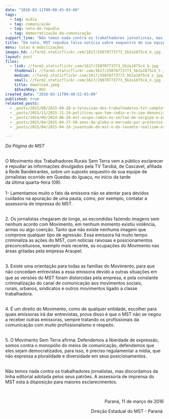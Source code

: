 ```yaml
---
date: "2016-03-11T09:08:45-03:00"
tags:
  - tag: midia
  - tag: comunicação
  - tag: nota-de-repudio
  - tag: democratização-da-comunicação
support_line: "Não temos nada contra os trabalhadores jornalistas, mas discordamos da linha editorial adotada pelos seus patrões. "
title: "Em nota, MST repudia falsa notícia sobre sequestro de sua equipe"
menu: lutas e mobilizações
images_hd: //farm2.staticflickr.com/1617/25070773773_5b2a1875c4_b.jpg
layout: post
files:
  - link: //farm2.staticflickr.com/1617/25070773773_5b2a1875c4_b.jpg
    thumbnail: //farm2.staticflickr.com/1617/25070773773_5b2a1875c4_t.jpg
    medium: //farm2.staticflickr.com/1617/25070773773_5b2a1875c4_z.jpg
    small: //farm2.staticflickr.com/1617/25070773773_5b2a1875c4_n.jpg
    title: download.jpeg
    $$hashKey: 0GV
created_date: "2016-03-11T09:40:52-03:00"
published: true
releated_posts:
  - _posts/2015/08/2015-08-28-a-televisao-dos-trabalhadores-tvt-completa-cinco-anos-ampliando-programacao-e-alcance.md
  - _posts/2015/11/2015-11-24-politicos-que-tem-radio-e-tv-sao-denunciados-no-ministerio-publico.md
  - _posts/2014/06/2014-06-26-mst-ocupa-radio-no-sertao-de-sergipe-e-exige-democratizacao-da-comunicacao.md-e
  - _posts/2015/04/2015-04-27-50-anos-da-globo-e-marcado-por-protestos-em-todo-pais.md
  - _posts/2015/04/2015-04-26-juventude-do-mst-e-do-levante-realizam-escrachos-em-afiliadas-da-rbs-no-rs.md

---
```

<p><em>Da P&aacute;gina do MST&nbsp;</em></p>

<p><br />
O Movimento dos Trabalhadores Rurais Sem Terra&nbsp;vem a p&uacute;blico esclarecer e repudiar as informa&ccedil;&otilde;es&nbsp;divulgados pela TV Tarob&aacute;, de Cascavel,&nbsp;afiliada &agrave; Rede Bandeirantes, sobre um suposto sequestro de sua equipe de jornalistas ocorrido em Quedas do Igua&ccedil;u, no in&iacute;cio da tarde da&nbsp;&uacute;ltima&nbsp;quarta-feira (09).<br />
<br />
1- Lamentamos muito o fato da emissora n&atilde;o se atentar para devidos cuidados na apura&ccedil;&atilde;o de uma pauta, como, por exemplo, contatar a assessoria de impressa do MST.</p>

<p><br />
2. Os jornalistas chegaram de longe, as escondidas fazendo imagens sem nenhum acordo com Movimento, em nenhum momento existiu&nbsp;viol&ecirc;ncia, armas ou algo coer&ccedil;&atilde;o.&nbsp;Tanto que n&atilde;o existe nenhuma imagem que comprove qualquer tipo de&nbsp;agress&atilde;o. Essa emissora h&aacute;&nbsp;muito tempo criminaliza as a&ccedil;&otilde;es do MST, com not&iacute;cias raivosas&nbsp;e posicionamentos preconceituosos, exemplo mais recente, as ocupa&ccedil;&otilde;es do Movimento nas &aacute;reas griladas pela empresa Araupel.</p>

<p><br />
3. Existe uma orienta&ccedil;&atilde;o para todas as fam&iacute;lias do Movimento, para que <span style="line-height: 20.8px;">n&atilde;o&nbsp;</span>concedam&nbsp;entrevistas a essa emissora&nbsp;devido a outras situa&ccedil;&otilde;es em que as vers&otilde;es do MST foram distorcidas pela empresa, e pela constante criminaliza&ccedil;&atilde;o do canal de comunica&ccedil;&atilde;o aos movimentos sociais, rurais,&nbsp;urbanos, sindicatos e outros movimentos ligado a classe trabalhadora.</p>

<p><br />
4. &Eacute; um direito do Movimento, como de qualquer entidade, escolher para quais emissoras ir&aacute; dar entrevistas, prova disso &eacute; que o MST&nbsp;n&atilde;o se negou a receber outras emissoras,&nbsp;sempre tratando&nbsp;os profissionais da comunica&ccedil;&atilde;o com muito profissionalismo e respeito.</p>

<p><br />
5. O Movimento Sem Terra afirma: Defendemos a liberdade de express&atilde;o, somos contra o monop&oacute;lio do meios de comunica&ccedil;&atilde;o, defendemos que eles sejam democratizados, para isso, &eacute; preciso regulamentar a m&iacute;dia, que n&atilde;o expressa a pluralidade e diversidade em seus posicionamentos.</p>

<p><br />
N&atilde;o temos nada contra os trabalhadores jornalistas, mas discordamos da linha editorial adotada pelos seus patr&otilde;es.&nbsp;A assessoria de imprensa do MST esta &agrave;&nbsp;disposi&ccedil;&atilde;o para maiores esclarecimentos.</p>

<p>&nbsp;</p>

<p style="text-align: right;">Paran&aacute;, 11&nbsp;de mar&ccedil;o de 2016</p>

<p style="text-align: right;">Dire&ccedil;&atilde;o&nbsp;Estadual do MST&nbsp;- Paran&aacute;&nbsp;</p>
